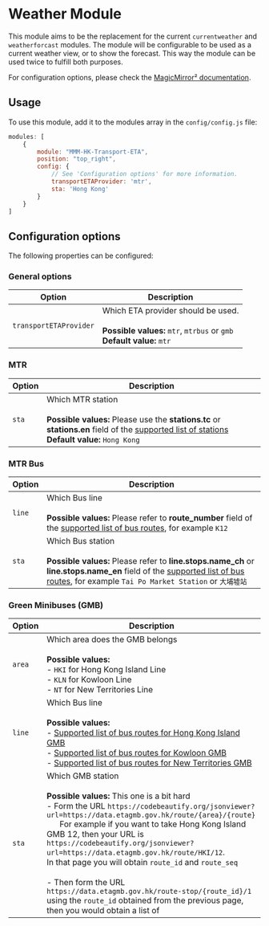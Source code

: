 # Weather Module

This module aims to be the replacement for the current `currentweather` and `weatherforcast` modules. The module will be configurable to be used as a current weather view, or to show the forecast. This way the module can be used twice to fulfill both purposes.

For configuration options, please check the [MagicMirror² documentation](https://docs.magicmirror.builders/modules/weather.html).

## Usage

To use this module, add it to the modules array in the `config/config.js` file:

````javascript
modules: [
	{
		module: "MMM-HK-Transport-ETA",
		position: "top_right",
		config: {
			// See 'Configuration options' for more information.
			transportETAProvider: 'mtr',
            sta: 'Hong Kong'
		}
	}
]
````


## Configuration options

The following properties can be configured:

### General options
| Option                       | Description
| ---------------------------- | -----------
| `transportETAProvider`            | Which ETA provider should be used. <br><br> **Possible values:** `mtr`, `mtrbus` or `gmb`<br> **Default value:** `mtr`

### MTR

| Option                       | Description
| ---------------------------- | -----------
| `sta`                    | Which MTR station <br><br> **Possible values:** Please use the **stations.tc** or **stations.en** field of the [supported list of stations](https://codebeautify.org/jsonviewer?url=https://raw.githubusercontent.com/kirosc/telegram-hketa/master/data/mtr-lines.json)<br> **Default value:** `Hong Kong`

### MTR Bus

| Option                       | Description
| ---------------------------- | -----------
| `line`                 | Which Bus line <br><br> **Possible values:** Please refer to **route_number** field of the [supported list of bus routes](https://codebeautify.org/jsonviewer?url=https://raw.githubusercontent.com/kirosc/telegram-hketa/master/data/routes-mtr.json), for example `K12`
| `sta`                    | Which Bus station <br><br> **Possible values:** Please refer to **line.stops.name_ch** or  **line.stops.name_en** field of the [supported list of bus routes](https://codebeautify.org/jsonviewer?url=https://raw.githubusercontent.com/kirosc/telegram-hketa/master/data/routes-mtr.json), for example `Tai Po Market Station` or `大埔墟站`

### Green Minibuses (GMB)

| Option                       | Description
| ---------------------------- | -----------
| `area`                 | Which area does the GMB belongs <br><br> **Possible values:**<br>- `HKI` for Hong Kong Island Line<br>- `KLN` for Kowloon Line<br>- `NT` for New Territories Line
| `line`                 | Which Bus line <br><br> **Possible values:**<br>- [Supported list of bus routes for Hong Kong Island GMB](https://data.etagmb.gov.hk/route/HKI)<br>- [Supported list of bus routes for Kowloon GMB](https://data.etagmb.gov.hk/route/KLN)<br>- [Supported list of bus routes for New Territories GMB](https://data.etagmb.gov.hk/route/NT)
| `sta`                    | Which GMB station <br><br> **Possible values:** This one is a bit hard<br>- Form the URL `https://codebeautify.org/jsonviewer?url=https://data.etagmb.gov.hk/route/{area}/{route}`<br>&nbsp;&nbsp;&nbsp;&nbsp;&nbsp;&nbsp;For example if you want to take Hong Kong Island GMB 12, then your URL is `https://codebeautify.org/jsonviewer?url=https://data.etagmb.gov.hk/route/HKI/12`.<br>In that page you will obtain `route_id` and `route_seq`<br><br>- Then form the URL `https://data.etagmb.gov.hk/route-stop/{route_id}/1` using the `route_id` obtained from the previous page, then you would obtain a list of 